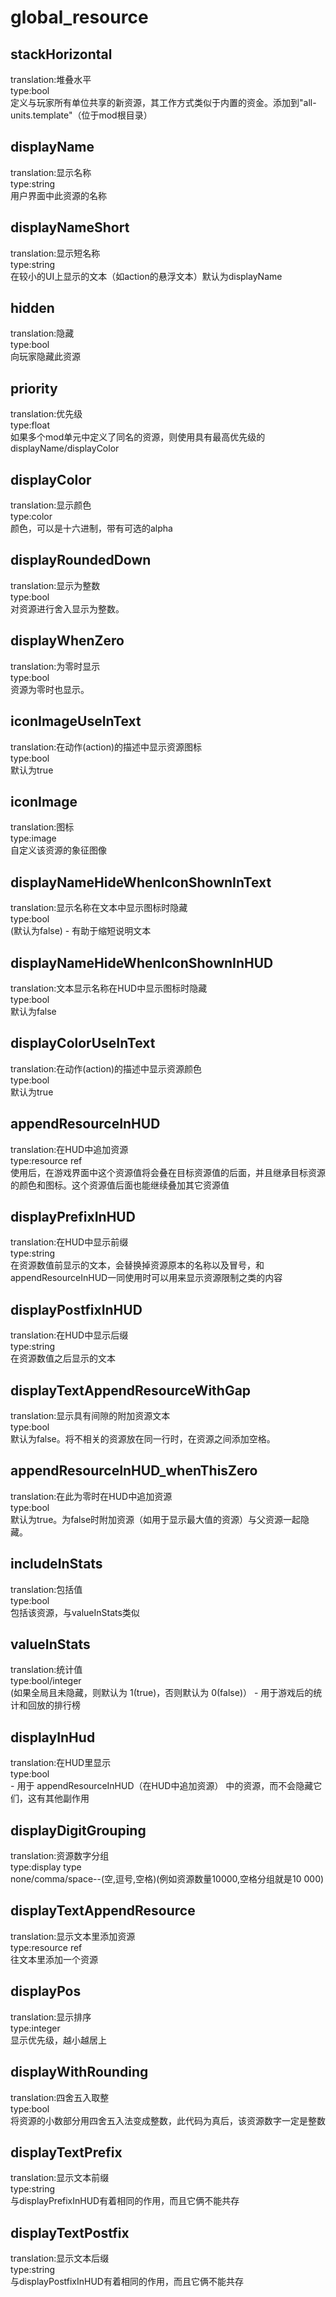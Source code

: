 # global_resource
## stackHorizontal
translation:堆叠水平
<br>type:bool
<br>定义与玩家所有单位共享的新资源，其工作方式类似于内置的资金。添加到"all-units.template"（位于mod根目录）
## displayName
translation:显示名称
<br>type:string
<br>用户界面中此资源的名称
## displayNameShort
translation:显示短名称
<br>type:string
<br>在较小的UI上显示的文本（如action的悬浮文本）默认为displayName
## hidden
translation:隐藏
<br>type:bool
<br>向玩家隐藏此资源
## priority
translation:优先级
<br>type:float
<br>如果多个mod单元中定义了同名的资源，则使用具有最高优先级的displayName/displayColor
## displayColor
translation:显示颜色
<br>type:color
<br>颜色，可以是十六进制，带有可选的alpha
## displayRoundedDown
translation:显示为整数
<br>type:bool
<br>对资源进行舍入显示为整数。
## displayWhenZero
translation:为零时显示
<br>type:bool
<br>资源为零时也显示。
## iconImageUseInText
translation:在动作(action)的描述中显示资源图标
<br>type:bool
<br>默认为true
## iconImage
translation:图标
<br>type:image
<br>自定义该资源的象征图像
## displayNameHideWhenIconShownInText
translation:显示名称在文本中显示图标时隐藏
<br>type:bool
<br>(默认为false) - 有助于缩短说明文本
## displayNameHideWhenIconShownInHUD
translation:文本显示名称在HUD中显示图标时隐藏
<br>type:bool
<br>默认为false
## displayColorUseInText
translation:在动作(action)的描述中显示资源颜色
<br>type:bool
<br>默认为true
## appendResourceInHUD
translation:在HUD中追加资源
<br>type:resource ref
<br>使用后，在游戏界面中这个资源值将会叠在目标资源值的后面，并且继承目标资源的颜色和图标。这个资源值后面也能继续叠加其它资源值
## displayPrefixInHUD
translation:在HUD中显示前缀
<br>type:string
<br>在资源数值前显示的文本，会替换掉资源原本的名称以及冒号，和appendResourceInHUD一同使用时可以用来显示资源限制之类的内容
## displayPostfixInHUD
translation:在HUD中显示后缀
<br>type:string
<br>在资源数值之后显示的文本
## displayTextAppendResourceWithGap
translation:显示具有间隙的附加资源文本
<br>type:bool
<br>默认为false。将不相关的资源放在同一行时，在资源之间添加空格。
## appendResourceInHUD_whenThisZero
translation:在此为零时在HUD中追加资源
<br>type:bool
<br>默认为true。为false时附加资源（如用于显示最大值的资源）与父资源一起隐藏。
## includeInStats
translation:包括值
<br>type:bool
<br>包括该资源，与valueInStats类似
## valueInStats
translation:统计值
<br>type:bool/integer
<br>(如果全局且未隐藏，则默认为 1(true)，否则默认为 0(false)） - 用于游戏后的统计和回放的排行榜
## displayInHud
translation:在HUD里显示
<br>type:bool
<br>- 用于 appendResourceInHUD（在HUD中追加资源） 中的资源，而不会隐藏它们，这有其他副作用
## displayDigitGrouping
translation:资源数字分组
<br>type:display type
<br>none/comma/space--(空,逗号,空格)(例如资源数量10000,空格分组就是10 000)
## displayTextAppendResource
translation:显示文本里添加资源
<br>type:resource ref
<br>往文本里添加一个资源
## displayPos
translation:显示排序
<br>type:integer
<br>显示优先级，越小越居上
## displayWithRounding
translation:四舍五入取整
<br>type:bool
<br>将资源的小数部分用四舍五入法变成整数，此代码为真后，该资源数字一定是整数
## displayTextPrefix
translation:显示文本前缀
<br>type:string
<br>与displayPrefixInHUD有着相同的作用，而且它俩不能共存
## displayTextPostfix
translation:显示文本后缀
<br>type:string
<br>与displayPostfixInHUD有着相同的作用，而且它俩不能共存
